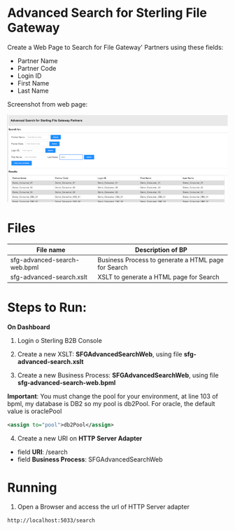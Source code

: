 # Advanced Search for Sterling File Gateway
 
Create a Web Page to Search for File Gateway' Partners using these fields:

* Partner Name
* Partner Code
* Login ID
* First Name
* Last Name

Screenshot from web page:

![Result](/readme_images/sfg-advanced-search.png)

# Files

| File name                          |            Description of BP                                          |
|------------------------------------|-------------------------------------------------------------------------|
| sfg-advanced-search-web.bpml       | Business Process to generate a HTML page for Search |
| sfg-advanced-search.xslt           | XSLT to generate a HTML page for Search |



# Steps to Run:


**On Dashboard**

1) Login o Sterling B2B Console


2) Create a new XSLT: **SFGAdvancedSearchWeb**, using file **sfg-advanced-search.xslt** 

3) Create a new Business Process: **SFGAdvancedSearchWeb**, using file **sfg-advanced-search-web.bpml** 

**Important**: You must change the pool for your environment, at line 103 of bpml, my database is DB2 so my pool is db2Pool. For oracle, the default value is oraclePool

```XML
<assign to="pool">db2Pool</assign>
```

4) Create a new  URI on **HTTP Server Adapter**

* field **URI**: /search
* field **Business Process**: SFGAdvancedSearchWeb



# Running

1) Open a Browser and access the url of HTTP Server adapter

```
http://localhost:5033/search
```
